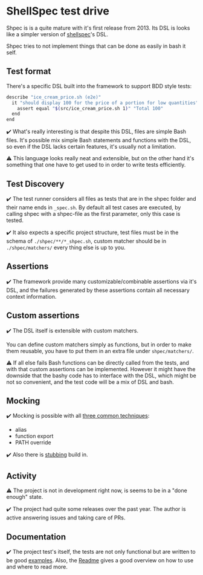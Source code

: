 # ShellSpec test drive

Shpec is is a quite mature with it's first release from 2013.
Its DSL is looks like a simpler version of
[shellspec](https://github.com/dodie/testing-in-bash/tree/master/example-shellspec)'s DSL.

Shpec tries to not implement things that can be done as easily in bash it self.


## Test format

There's a specific DSL built into the framework to support BDD style tests:

```bash
describe "ice_cream_price.sh (e2e)"
  it "should display 100 for the price of a portion for low quantities"
    assert equal "$(src/ice_cream_price.sh 1)" "Total 100"
  end
end
```

✔️ What's really interesting is that despite this DSL, files are simple Bash files. It's possible mix simple
Bash statements and functions with the DSL, so even if the DSL lacks certain features, it's usually not a limitation.

⚠️ This language looks really neat and extensible, but on the other hand it's something that one have to get used to
in order to write tests efficiently.


## Test Discovery

✔️ The test runner considers all files as tests that are in the shpec folder and their name ends in `_spec.sh`.
By default all test cases are executed, by calling shpec with a shpec-file as the first parameter, only this case is tested.

✔️ It also expects a specific project structure, test files must be in the schema of `./shpec/**/*_shpec.sh`, 
custom matcher should be in `./shpec/matchers/` every thing else is up to you.


## Assertions

✔️ The framework provide many customizable/combinable assertions via it's DSL, and the failures generated by these assertions
contain all necessary context information.

## Custom assertions

✔️ The DSL itself is extensible with custom matchers.

You can define custom matchers simply as functions, but in order to make them reusable, you have to put them in an extra file under `shpec/matchers/`.

⚠️ If all else fails Bash functions can be directly called from the tests, and with that custom assertions can be implemented.
However it might have the downside that the bashy code has to interface with the DSL, which might be not so convenient,
and the test code will be a mix of DSL and bash. 


## Mocking

✔️ Mocking is possible with all [three common techniques](https://github.com/dodie/testing-in-bash/tree/master/mocking):

- alias
- function export
- PATH override

✔️ Also there is [stubbing](https://github.com/rylnd/shpec#stubbing) build in.

## Activity

⚠️ The project is not in development right now, is seems to be in a "done enough" state.


✔️ The project had quite some releases over the past year. The author is active answering issues and
taking care of PRs.


## Documentation

✔️ The project test's itself, the tests are not only functional but are written to be good [examples](https://github.com/rylnd/shpec/blob/master/shpec/shpec_shpec.sh).
Also, the [Readme](https://github.com/rylnd/shpec/) gives a good overview on how to use and where to read more.
